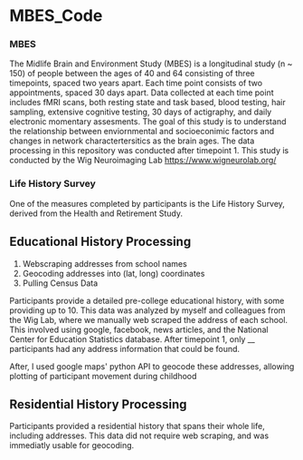 # MBES_Code
### MBES
The Midlife Brain and Environment Study (MBES) is a longitudinal study (n ~ 150)  of people between the ages of 40 and 64 consisting of three timepoints, spaced two years apart. Each time point consists of two appointments, spaced 30 days apart. Data collected at each time point includes fMRI scans, both resting state and task based, blood testing, hair sampling, extensive cognitive testing, 30 days of actigraphy, and daily electronic momentary assesments. The goal of this study is to understand the relationship between enviornmental and socioeconimic factors and changes in network charactertersitics as the brain ages. The data processing in this repository was conducted after timepoint 1. This study is conducted by the Wig Neuroimaging Lab https://www.wigneurolab.org/
### Life History Survey 
One of the measures completed by participants is the Life History Survey, derived from the Health and Retirement Study. 
## Educational History Processing
1. Webscraping addresses from school names
2. Geocoding addresses into (lat, long) coordinates
3. Pulling Census Data 

Participants provide a detailed pre-college educational history, with some providing up to 10. This data was analyzed by myself and colleagues from the Wig Lab, where we manually web scraped the address of each school. This involved using google, facebook, news articles, and the National Center for Education Statistics database. After timepoint 1, only __ participants had any address information that could be found.  

After, I used google maps' python API to geocode these addresses, allowing plotting of participant movement during childhood 
## Residential History Processing
Participants provided a residential history that spans their whole life, including addresses. This data did not require web scraping, and was immediatly usable for geocoding.  
